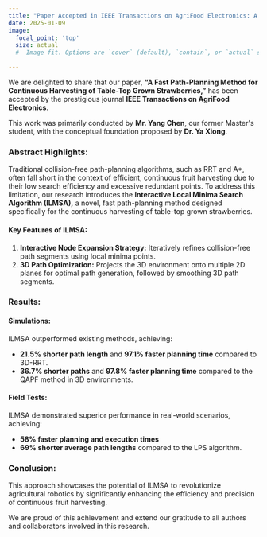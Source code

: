 ```yaml
---
title: "Paper Accepted in IEEE Transactions on AgriFood Electronics: A Fast Path-Planning Method for Continuous Harvesting of Table-Top Grown Strawberries"
date: 2025-01-09
image:
  focal_point: 'top'
  size: actual
  #  Image fit. Options are `cover` (default), `contain`, or `actual` size.

---
```

We are delighted to share that our paper, **“A Fast Path-Planning Method for Continuous Harvesting of Table-Top Grown Strawberries,”** has been accepted by the prestigious journal **IEEE Transactions on AgriFood Electronics**.

This work was primarily conducted by **Mr. Yang Chen**, our former Master's student, with the conceptual foundation proposed by **Dr. Ya Xiong**.

<!--more-->

### Abstract Highlights:
Traditional collision-free path-planning algorithms, such as RRT and A*, often fall short in the context of efficient, continuous fruit harvesting due to their low search efficiency and excessive redundant points. To address this limitation, our research introduces the **Interactive Local Minima Search Algorithm (ILMSA),** a novel, fast path-planning method designed specifically for the continuous harvesting of table-top grown strawberries.

#### Key Features of ILMSA:
1. **Interactive Node Expansion Strategy:** Iteratively refines collision-free path segments using local minima points.  
2. **3D Path Optimization:** Projects the 3D environment onto multiple 2D planes for optimal path generation, followed by smoothing 3D path segments.

### Results:
#### Simulations:
ILMSA outperformed existing methods, achieving:  
- **21.5% shorter path length** and **97.1% faster planning time** compared to 3D-RRT.  
- **36.7% shorter paths** and **97.8% faster planning time** compared to the QAPF method in 3D environments.

#### Field Tests:
ILMSA demonstrated superior performance in real-world scenarios, achieving:  
- **58% faster planning and execution times**  
- **69% shorter average path lengths** compared to the LPS algorithm.

### Conclusion:
This approach showcases the potential of ILMSA to revolutionize agricultural robotics by significantly enhancing the efficiency and precision of continuous fruit harvesting.

We are proud of this achievement and extend our gratitude to all authors and collaborators involved in this research. 